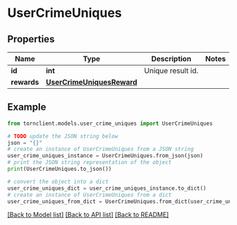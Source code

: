 # UserCrimeUniques


## Properties

Name | Type | Description | Notes
------------ | ------------- | ------------- | -------------
**id** | **int** | Unique result id. | 
**rewards** | [**UserCrimeUniquesReward**](UserCrimeUniquesReward.md) |  | 

## Example

```python
from tornclient.models.user_crime_uniques import UserCrimeUniques

# TODO update the JSON string below
json = "{}"
# create an instance of UserCrimeUniques from a JSON string
user_crime_uniques_instance = UserCrimeUniques.from_json(json)
# print the JSON string representation of the object
print(UserCrimeUniques.to_json())

# convert the object into a dict
user_crime_uniques_dict = user_crime_uniques_instance.to_dict()
# create an instance of UserCrimeUniques from a dict
user_crime_uniques_from_dict = UserCrimeUniques.from_dict(user_crime_uniques_dict)
```
[[Back to Model list]](../README.md#documentation-for-models) [[Back to API list]](../README.md#documentation-for-api-endpoints) [[Back to README]](../README.md)


